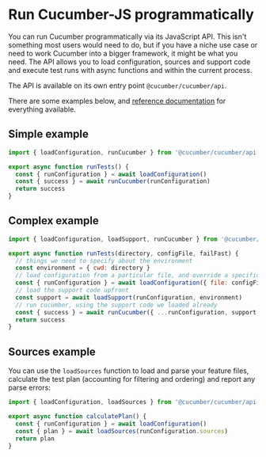 # Run Cucumber-JS programmatically

You can run Cucumber programmatically via its JavaScript API. This isn't something most users would need to do, but if you have a niche use case or need to work Cucumber into a bigger framework, it might be what you need. The API allows you to load configuration, sources and support code and execute test runs with async functions and within the current process.

The API is available on its own entry point `@cucumber/cucumber/api`.

There are some examples below, and [reference documentation](./api/index.md) for everything available.

## Simple example

```javascript
import { loadConfiguration, runCucumber } from '@cucumber/cucumber/api'

export async function runTests() {
  const { runConfiguration } = await loadConfiguration()
  const { success } = await runCucumber(runConfiguration)
  return success
}
```

## Complex example

```javascript
import { loadConfiguration, loadSupport, runCucumber } from '@cucumber/cucumber/api'

export async function runTests(directory, configFile, failFast) {
  // things we need to specify about the environment
  const environment = { cwd: directory }
  // load configuration from a particular file, and override a specific option
  const { runConfiguration } = await loadConfiguration({ file: configFile, provided: { failFast } }, environment)
  // load the support code upfront
  const support = await loadSupport(runConfiguration, environment)
  // run cucumber, using the support code we loaded already
  const { success } = await runCucumber({ ...runConfiguration, support }, environment)
  return success
}
```

## Sources example

You can use the `loadSources` function to load and parse your feature files, calculate the test plan (accounting for filtering and ordering) and report any parse errors:

```javascript
import { loadConfiguration, loadSources } from '@cucumber/cucumber/api'

export async function calculatePlan() {
  const { runConfiguration } = await loadConfiguration()
  const { plan } = await loadSources(runConfiguration.sources)
  return plan
}
```
